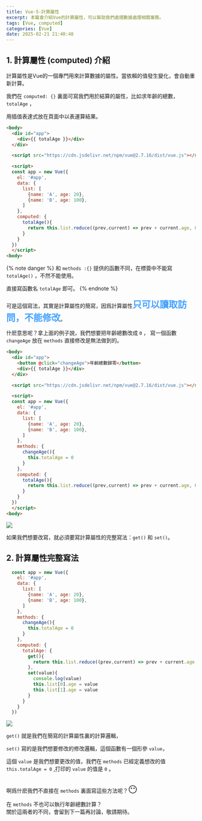 ```yaml
---
title: Vue-5-計算屬性
excerpt: 本篇會介紹Vue的計算屬性，可以幫助我們處理數據處理相關業務。
tags: [Vue, computed]
categories: [Vue]
date: 2025-02-21 21:40:48
---
```


## 1. 計算屬性 (computed) 介紹 
計算屬性是Vue的一個專門用來計算數據的屬性。當依賴的值發生變化，會自動重新計算。
<br>

我們在 `computed: {}` 裏面可寫我們用於結算的屬性，比如求年齡的總數，`totalAge` ，

用插值表達式放在頁面中以表運算結果。
<br>

```html
<body>  
  <div id="app">
    <div>{{ totalAge }}</div>
  </div>

  <script src="https://cdn.jsdelivr.net/npm/vue@2.7.16/dist/vue.js"></script>

  <script>
  const app = new Vue({
    el: '#app',
    data: {
      list: [
        {name: 'A', age: 20},
        {name: 'B', age: 100},
      ] 
    },
    computed: {
      totalAge(){
        return this.list.reduce((prev,current) => prev + current.age, 0)
      }
    }
  })
  </script>
<body>
```

{% note danger %}
和 `methods :{}` 提供的函數不同，在標簽中不能寫 `totalAge()` ，不然不能使用。 

直接寫函數名 `totalAge` 即可。
{% endnote %}
<br>

可是這個寫法，其實是計算屬性的簡寫，因爲計算屬性<font color="#46A3FF" size="5">**只可以讀取訪問，不能修改**</font>。

什麽意思呢？拿上面的例子說，我們想要把年齡總數改成 `0` ， 寫一個函數 `changeAge` 放在 `methods` 直接修改是無法做到的。

```html
<body>  
  <div id="app">
    <button @click="changeAge">年齡總數歸零</button>
    <div>{{ totalAge }}</div>
  </div>

  <script src="https://cdn.jsdelivr.net/npm/vue@2.7.16/dist/vue.js"></script>

  <script>
  const app = new Vue({
    el: '#app',
    data: {
      list: [
        {name: 'A', age: 20},
        {name: 'B', age: 100},
      ] 
    },
    methods: {
      changeAge(){
        this.totalAge = 0 
      }
    },
    computed: {
      totalAge(){
        return this.list.reduce((prev,current) => prev + current.age, 0)
      }
    }
  })
  </script>
<body>
```

![](/img/Vue/Vue-5-1.png) 
<br>

如果我們想要改寫，就必須要寫計算屬性的完整寫法：`get()` 和 `set()`。

## 2. 計算屬性完整寫法

```js
  const app = new Vue({
    el: '#app',
    data: {
      list: [
        {name: 'A', age: 20},
        {name: 'B', age: 100},
      ] 
    },
    methods: {
      changeAge(){
        this.totalAge = 0
      }
    },
    computed: {
      totalAge: {
        get(){
          return this.list.reduce((prev,current) => prev + current.age, 0)
        },  
        set(value){
          console.log(value)
          this.list[0].age = value
          this.list[1].age = value
        }
      }
    }
  })
```

![](/img/Vue/Vue-5-2.png) 
<br>

`get()` 就是我們在簡寫的計算屬性裏的計算邏輯， 
<br>

`set()` 寫的是我們想要修改的修改邏輯，這個函數有一個形參 `value`，

這個 `value` 是我們想要更改的值，我們在 `methods` 已經定義想改的值 ` this.totalAge = 0` ,打印的 `value` 的值是 `0` 。
<br>
<br>

啊爲什麽我們不直接在 `methods` 裏面寫這些方法呢？<font size="5">😶</font>

在 `methods` 不也可以執行年齡總數計算？
<br>
關於這兩者的不同，會留到下一篇再討論，敬請期待。
<br>
<br>